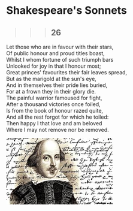 
# Shakespeare's Sonnets
> > > ## 26

Let those who are in favour with their stars,  
Of public honour and proud titles boast,  
Whilst I whom fortune of such triumph bars  
Unlooked for joy in that I honour most;  
Great princes' favourites their fair leaves spread,  
But as the marigold at the sun's eye,  
And in themselves their pride lies buried,  
For at a frown they in their glory die.  
The painful warrior famoused for fight,  
After a thousand victories once foiled,  
Is from the book of honour razed quite,  
And all the rest forgot for which he toiled:  
Then happy I that love and am beloved  
Where I may not remove nor be removed.  


![](shakespeare.jpg)